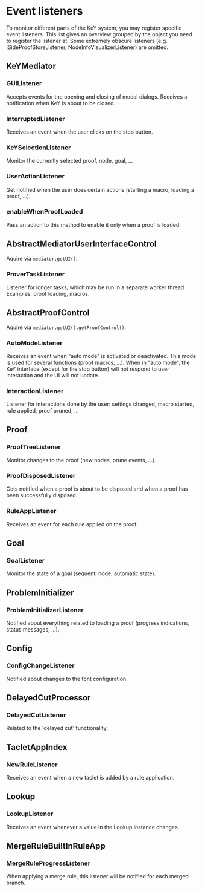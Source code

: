 # Event listeners

To monitor different parts of the KeY system, you may register specific event listeners.
This list gives an overview grouped by the object you need to register the listener at.
Some extremely obscure listeners (e.g. ISideProofStoreListener, NodeInfoVisualizerListener) are omitted.

## KeYMediator

### GUIListener

Accepts events for the opening and closing of modal dialogs.
Receives a notification when KeY is about to be closed.

### InterruptedListener

Receives an event when the user clicks on the stop button.

### KeYSelectionListener

Monitor the currently selected proof, node, goal, ...

### UserActionListener

Get notified when the user does certain actions (starting a macro, loading a proof, ...).

### enableWhenProofLoaded

Pass an action to this method to enable it only when a proof is loaded.

## AbstractMediatorUserInterfaceControl

Aquire via `mediator.getUI()`.

### ProverTaskListener

Listener for longer tasks, which may be run in a separate worker thread. Examples: proof loading, macros.

## AbstractProofControl

Aquire via `mediator.getUI().getProofControl()`.

### AutoModeListener

Receives an event when "auto mode" is activated or deactivated.
This mode is used for several functions (proof macros, ...).
When in "auto mode", the KeY interface (except for the stop button) will not respond to user interaction and the UI will not update.

### InteractionListener

Listener for interactions done by the user: settings changed, macro started, rule applied, proof pruned, ...

## Proof

### ProofTreeListener

Monitor changes to the proof (new nodes, prune events, ...).

### ProofDisposedListener

Gets notified when a proof is about to be disposed and when a proof has been successfully disposed.

### RuleAppListener

Receives an event for each rule applied on the proof.

## Goal

### GoalListener

Monitor the state of a goal (sequent, node, automatic state).

## ProblemInitializer

### ProblemInitializerListener

Notified about everything related to loading a proof (progress indications, status messages, ...).

## Config

### ConfigChangeListener

Notified about changes to the font configuration.

## DelayedCutProcessor

### DelayedCutListener

Related to the 'delayed cut' functionality.

## TacletAppIndex

### NewRuleListener

Receives an event when a new taclet is added by a rule application.

## Lookup

### LookupListener

Receives an event whenever a value in the Lookup instance changes.

## MergeRuleBuiltInRuleApp

### MergeRuleProgressListener

When applying a merge rule, this listener will be notified for each merged branch.
